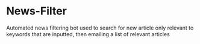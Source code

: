 # News-Filter
Automated news filtering bot used to search for new article only relevant to keywords that are inputted, then emailing a list of relevant articles
